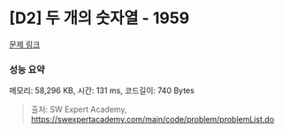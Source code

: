 # [D2] 두 개의 숫자열 - 1959 

[문제 링크](https://swexpertacademy.com/main/code/problem/problemDetail.do?contestProbId=AV5PpoFaAS4DFAUq) 

### 성능 요약

메모리: 58,296 KB, 시간: 131 ms, 코드길이: 740 Bytes



> 출처: SW Expert Academy, https://swexpertacademy.com/main/code/problem/problemList.do